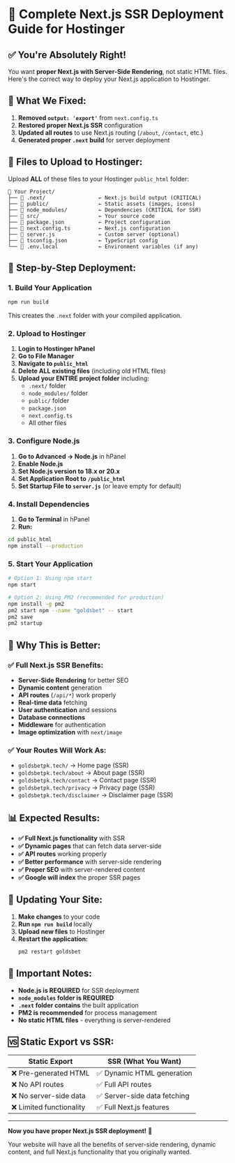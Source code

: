 # 🚀 Complete Next.js SSR Deployment Guide for Hostinger

## ✅ **You're Absolutely Right!**

You want **proper Next.js with Server-Side Rendering**, not static HTML files. Here's the correct way to deploy your Next.js application to Hostinger.

## 🎯 **What We Fixed:**

1. **Removed `output: 'export'`** from `next.config.ts`
2. **Restored proper Next.js SSR** configuration
3. **Updated all routes** to use Next.js routing (`/about`, `/contact`, etc.)
4. **Generated proper `.next` build** for server deployment

## 📁 **Files to Upload to Hostinger:**

Upload **ALL** of these files to your Hostinger `public_html` folder:

```
📁 Your Project/
├── 📁 .next/                 ← Next.js build output (CRITICAL)
├── 📁 public/                ← Static assets (images, icons)
├── 📁 node_modules/          ← Dependencies (CRITICAL for SSR)
├── 📁 src/                   ← Your source code
├── 📄 package.json           ← Project configuration
├── 📄 next.config.ts         ← Next.js configuration
├── 📄 server.js              ← Custom server (optional)
├── 📄 tsconfig.json          ← TypeScript config
└── 📄 .env.local             ← Environment variables (if any)
```

## 🔧 **Step-by-Step Deployment:**

### **1. Build Your Application**
```bash
npm run build
```
This creates the `.next` folder with your compiled application.

### **2. Upload to Hostinger**
1. **Login to Hostinger hPanel**
2. **Go to File Manager**
3. **Navigate to `public_html`**
4. **Delete ALL existing files** (including old HTML files)
5. **Upload your ENTIRE project folder** including:
   - `.next/` folder
   - `node_modules/` folder
   - `public/` folder
   - `package.json`
   - `next.config.ts`
   - All other files

### **3. Configure Node.js**
1. **Go to Advanced → Node.js** in hPanel
2. **Enable Node.js**
3. **Set Node.js version to 18.x or 20.x**
4. **Set Application Root to `/public_html`**
5. **Set Startup File to `server.js`** (or leave empty for default)

### **4. Install Dependencies**
1. **Go to Terminal** in hPanel
2. **Run:**
```bash
cd public_html
npm install --production
```

### **5. Start Your Application**
```bash
# Option 1: Using npm start
npm start

# Option 2: Using PM2 (recommended for production)
npm install -g pm2
pm2 start npm --name "goldsbet" -- start
pm2 save
pm2 startup
```

## 🎯 **Why This is Better:**

### **✅ Full Next.js SSR Benefits:**
- **Server-Side Rendering** for better SEO
- **Dynamic content** generation
- **API routes** (`/api/*`) work properly
- **Real-time data** fetching
- **User authentication** and sessions
- **Database connections**
- **Middleware** for authentication
- **Image optimization** with `next/image`

### **✅ Your Routes Will Work As:**
- `goldsbetpk.tech/` → Home page (SSR)
- `goldsbetpk.tech/about` → About page (SSR)
- `goldsbetpk.tech/contact` → Contact page (SSR)
- `goldsbetpk.tech/privacy` → Privacy page (SSR)
- `goldsbetpk.tech/disclaimer` → Disclaimer page (SSR)

## 📊 **Expected Results:**

- **✅ Full Next.js functionality** with SSR
- **✅ Dynamic pages** that can fetch data server-side
- **✅ API routes** working properly
- **✅ Better performance** with server-side rendering
- **✅ Proper SEO** with server-rendered content
- **✅ Google will index** the proper SSR pages

## 🔄 **Updating Your Site:**

1. **Make changes** to your code
2. **Run `npm run build`** locally
3. **Upload new files** to Hostinger
4. **Restart the application:**
   ```bash
   pm2 restart goldsbet
   ```

## 🚨 **Important Notes:**

- **Node.js is REQUIRED** for SSR deployment
- **`node_modules` folder is REQUIRED**
- **`.next` folder contains** the built application
- **PM2 is recommended** for process management
- **No static HTML files** - everything is server-rendered

## 🆚 **Static Export vs SSR:**

| Static Export | SSR (What You Want) |
|---------------|-------------------|
| ❌ Pre-generated HTML | ✅ Dynamic HTML generation |
| ❌ No API routes | ✅ Full API routes |
| ❌ No server-side data | ✅ Server-side data fetching |
| ❌ Limited functionality | ✅ Full Next.js features |

---

**Now you have proper Next.js SSR deployment!** 🚀

Your website will have all the benefits of server-side rendering, dynamic content, and full Next.js functionality that you originally wanted.

